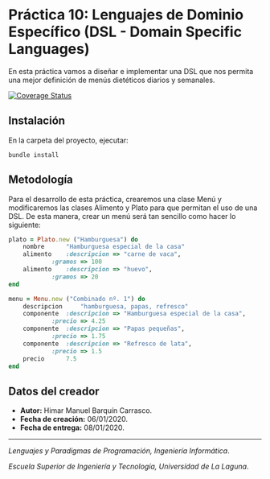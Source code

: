 # Práctica 10: Lenguajes de Dominio Específico (DSL - Domain Specific Languages)
En esta práctica vamos a diseñar e implementar una DSL que nos permita una mejor definición de menús dietéticos diarios y semanales.

[![Coverage Status](https://coveralls.io/repos/github/alu0101119373/pract10/badge.svg?branch=master)](https://coveralls.io/github/alu0101119373/pract10?branch=master)

## Instalación

En la carpeta del proyecto, ejecutar:

`bundle install`

## Metodología
Para el desarrollo de esta práctica, crearemos una clase Menú y modificaremos las clases Alimento y Plato para que permitan el uso de una DSL. De esta manera, crear un menú será tan sencillo como hacer lo siguiente:

```ruby
plato = Plato.new ("Hamburguesa") do
	nombre		"Hamburguesa especial de la casa"
	alimento	:descripcion => "carne de vaca",
			:gramos => 100
	alimento	:descripcion => "huevo",
			:gramos => 20
end

menu = Menu.new ("Combinado nº. 1") do
	descripcion 	"hamburguesa, papas, refresco"
	componente	:descripcion => "Hamburguesa especial de la casa",
			:precio => 4.25
	componente	:descripcion => "Papas pequeñas",
			:precio => 1.75
	componente	:descripcion => "Refresco de lata",
			:precio => 1.5
	precio		7.5
end
```

## Datos del creador
* **Autor:** Himar Manuel Barquín Carrasco.
* **Fecha de creación:** 06/01/2020.
* **Fecha de entrega:** 08/01/2020.


------------

*Lenguajes y Paradigmas de Programación, Ingeniería Informática*.

*Escuela Superior de Ingeniería y Tecnología, Universidad de La Laguna*.

